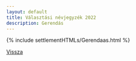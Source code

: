 ```yaml
---
layout: default
title: Választási névjegyzék 2022
description: Gerendás
---
```


{% include settlementHTMLs/Gerendaas.html %}

[Vissza](../)